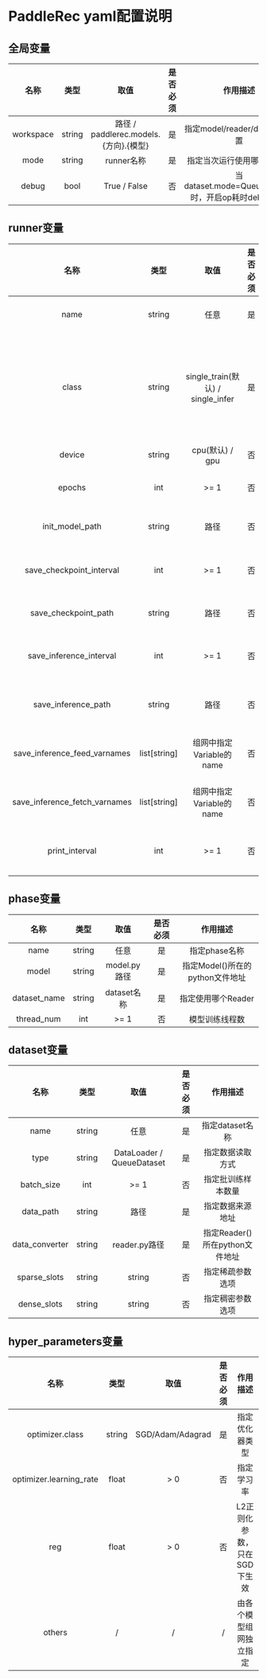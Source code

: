 # PaddleRec yaml配置说明

## 全局变量

 |   名称    |  类型  |                 取值                  | 是否必须 |                      作用描述                      |
 | :-------: | :----: | :-----------------------------------: | :------: | :------------------------------------------------: |
 | workspace | string | 路径 / paddlerec.models.{方向}.{模型} |    是    |           指定model/reader/data所在位置            |
 |   mode    | string |              runner名称               |    是    |             指定当次运行使用哪个runner             |
 |   debug   |  bool  |             True / False              |    否    | 当dataset.mode=QueueDataset时，开启op耗时debug功能 |



## runner变量

|             名称              |     类型     |               取值                | 是否必须 |                    作用描述                     |
| :---------------------------: | :----------: | :-------------------------------: | :------: | :---------------------------------------------: |
|             name              |    string    |               任意                |    是    |                 指定runner名称                  |
|             class             |    string    | single_train(默认) / single_infer |    是    | 指定运行runner的类别（单机/分布式， 训练/预测） |
|            device             |    string    |          cpu(默认) / gpu          |    否    |                  程序执行设备                   |
|            epochs             |     int      |               >= 1                |    否    |                模型训练迭代轮数                 |
|        init_model_path        |    string    |               路径                |    否    |                 初始化模型地址                  |
|   save_checkpoint_interval    |     int      |               >= 1                |    否    |               Save参数的轮数间隔                |
|     save_checkpoint_path      |    string    |               路径                |    否    |                 Save参数的地址                  |
|    save_inference_interval    |     int      |               >= 1                |    否    |             Save预测模型的轮数间隔              |
|      save_inference_path      |    string    |               路径                |    否    |               Save预测模型的地址                |
| save_inference_feed_varnames  | list[string] |     组网中指定Variable的name      |    否    |             预测模型的入口变量name              |
| save_inference_fetch_varnames | list[string] |     组网中指定Variable的name      |    否    |             预测模型的出口变量name              |
|        print_interval         |     int      |               >= 1                |    否    |              训练指标打印batch间隔              |



## phase变量

|     名称     |  类型  |     取值     | 是否必须 |            作用描述             |
| :----------: | :----: | :----------: | :------: | :-----------------------------: |
|     name     | string |     任意     |    是    |          指定phase名称          |
|    model     | string | model.py路径 |    是    | 指定Model()所在的python文件地址 |
| dataset_name | string | dataset名称  |    是    |       指定使用哪个Reader        |
|  thread_num  |  int   |     >= 1     |    否    |         模型训练线程数          |

## dataset变量

|      名称      |  类型  |           取值            | 是否必须 |            作用描述            |
| :------------: | :----: | :-----------------------: | :------: | :----------------------------: |
|      name      | string |           任意            |    是    |        指定dataset名称         |
|      type      | string | DataLoader / QueueDataset |    是    |        指定数据读取方式        |
|   batch_size   |  int   |           >= 1            |    否    |       指定批训练样本数量       |
|   data_path    | string |           路径            |    是    |        指定数据来源地址        |
| data_converter | string |       reader.py路径       |    是    | 指定Reader()所在python文件地址 |
|  sparse_slots  | string |          string           |    否    |        指定稀疏参数选项        |
|  dense_slots   | string |          string           |    否    |        指定稠密参数选项        |

## hyper_parameters变量
|          名称           |  类型  |       取值       | 是否必须 |          作用描述           |
| :---------------------: | :----: | :--------------: | :------: | :-------------------------: |
|     optimizer.class     | string | SGD/Adam/Adagrad |    是    |       指定优化器类型        |
| optimizer.learning_rate | float  |       > 0        |    否    |         指定学习率          |
|           reg           | float  |       > 0        |    否    | L2正则化参数，只在SGD下生效 |
|         others          |   /    |        /         |    /     |   由各个模型组网独立指定    |

